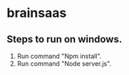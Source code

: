 # brainsaas

## Steps to run on windows.
1. Run command "Npm install".
2. Run command "Node server.js".
